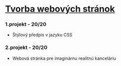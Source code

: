 # [Tvorba webových stránok](https://www.fit.vutbr.cz/study/courses/index.php?id=12205) 
  
### 1.projekt - 20/20
  - Štýlový předpis v jazyku CSS 

### 2.projekt - 20/20 
  - Webová stránka pre imaginárnu realitnú kanceláriu
